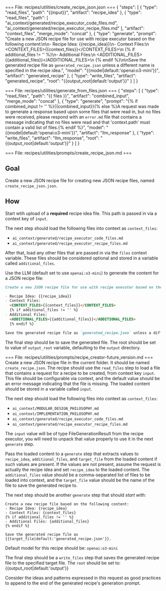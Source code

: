 === File: recipes/utilities/create_recipe_json.json ===
{
  "steps": [
    {
      "type": "read_files",
      "path": "{{input}}",
      "artifact": "recipe_idea"
    },
    {
      "type": "read_files",
      "path": [
        "ai_context/generated/recipe_executor_code_files.md",
        "ai_context/generated/recipe_executor_recipe_files.md"
      ],
      "artifact": "context_files",
      "merge_mode": "concat"
    },
    {
      "type": "generate",
      "prompt": "Create a new JSON recipe file for use with recipe executor based on the following content:\n\n- Recipe Idea: {{recipe_idea}}\n- Context Files:\n  <CONTEXT_FILES>{{context_files}}</CONTEXT_FILES>\n  {% if additional_files != '' %}\n- Additional Files:\n  <ADDITIONAL_FILES>{{additional_files}}</ADDITIONAL_FILES>\n  {% endif %}\n\nSave the generated recipe file as `generated_recipe.json` unless a different name is specified in the recipe idea.",
      "model": "{{model|default:'openai:o3-mini'}}",
      "artifact": "generated_recipe"
    },
    {
      "type": "write_files",
      "artifact": "generated_recipe",
      "root": "{{output_root|default:'output'}}"
    }
  ]
}


=== File: recipes/utilities/generate_from_files.json ===
{
  "steps": [
    {
      "type": "read_files",
      "path": "{{ files }}",
      "artifact": "combined_input",
      "merge_mode": "concat"
    },
    {
      "type": "generate",
      "prompt": "{% if combined_input != '' %}{{combined_input}}{% else %}A request was made to generate a response based upon some files that were read in, but no files were received, please respond with an `error.md` file that contains a message indicating that no files were read and that 'context.path' must contain a valid list of files.{% endif %}",
      "model": "{{model|default:'openai:o3-mini'}}",
      "artifact": "llm_response"
    },
    {
      "type": "write_files",
      "artifact": "llm_response",
      "root": "{{output_root|default:'output'}}"
    }
  ]
}


=== File: recipes/utilities/prompts/create_recipe_json.md ===
## Goal

Create a new JSON recipe file for creating new JSON recipe files, named `create_recipe_json.json`.

## How

Start wtih upload of a **required** recipe idea file. This path is passed in via a context key of `input`.

The next step should load the following files into context as `context_files`:

- `ai_context/generated/recipe_executor_code_files.md`
- `ai_context/generated/recipe_executor_recipe_files.md`

After that, load any other files that are passed in via the `files` context variable. These files should be considered optional and stored in a variable called `additional_files`.

Use the LLM (default set to use `openai:o3-mini`) to generate the content for a JSON recipe file:

```markdown
Create a new JSON recipe file for use with recipe executor based on the following content:

- Recipe Idea: {{recipe_idea}}
- Context Files:
  <CONTEXT_FILES>{{context_files}}</CONTEXT_FILES>
  {% if additional_files != '' %}
- Additional Files:
  <ADDITIONAL_FILES>{{additional_files}}</ADDITIONAL_FILES>
  {% endif %}

Save the generated recipe file as `generated_recipe.json` unless a different name is specified in the recipe idea.
```

The final step should be to save the generated file. The root should be set to value of `output_root` variable, defaulting to the `output` directory.


=== File: recipes/utilities/prompts/recipe_creator-future_version.md ===
Create a new JSON recipe file in the current folder. It should be named `create_recipe.json`. The recipe should use the `read_files` step to load a file that contains a request for a recipe to be created, from context key `input`. This file should be configurable via context, and the default value should be an error message indicating that the file is missing. The loaded content should be stored in a variable called `input`.

The next step should load the following files into context as `context_files`:

- `ai_context/MODULAR_DESIGN_PHILOSOPHY.md`
- `ai_context/IMPLEMENTATION_PHILOSOPHY.md`
- `ai_context/generated/recipe_executor_code_files.md`
- `ai_context/generated/recipe_executor_recipe_files.md`

The `input` value will be of type FileGenerationResult from the recipe executor, you will need to unpack that value properly to use it in the next `generate` step.

Pass the loaded content to a `generate` step that extracts values to `recipe_idea`, `additional_files`, and `target_file` from the loaded content if such values are present. If the values are not present, assume the request is actually the recipe idea and set `recipe_idea` to the loaded content. The `additional_files` value should be a comma-separated list of files to be loaded into context, and the `target_file` value should be the name of the file to save the generated recipe to.

The next step should be another `generate` step that should _start with_:

```
Create a new recipe file based on the following content:
- Recipe Idea: {recipe_idea}
- Context Files: {context_files}
{% if additional_files != '' %}
- Additional Files: {additional_files}
{% endif %}

Save the generated recipe file as {{target_file|default:'generated_recipe.json'}}.
```

Default model for this recipe should be: `openai:o3-mini`

The final step should be a `write_files` step that saves the generated recipe file to the specified target file. The `root` should be set to: {{output_root|default:'output'}}

Consider the ideas and patterns expressed in _this_ request as good practices to append to the end of the generated recipe's generation prompt.


